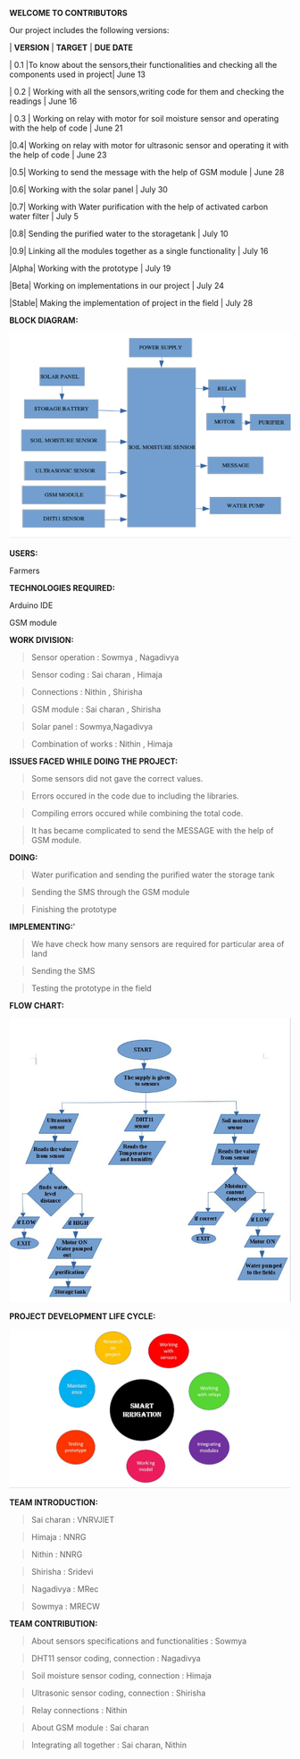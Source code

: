 **WELCOME TO CONTRIBUTORS**


Our project includes the following versions:

| **VERSION** | **TARGET** | **DUE DATE**

| 0.1 |To know about the sensors,their functionalities and checking all the components used in project| June 13

| 0.2 | Working with all the sensors,writing code for them and checking the readings | June 16

| 0.3 | Working on relay with motor for soil moisture sensor and operating with the help of code | June 21

|0.4| Working on relay with motor for ultrasonic sensor and operating it with the help of code | June 23

|0.5| Working to send the message with the help of GSM module | June 28

|0.6| Working with the solar panel | July 30

|0.7| Working with Water purification with the help of activated carbon water filter | July 5

|0.8| Sending the purified water to the storagetank | July 10

|0.9| Linking all the modules together as a single functionality | July 16

|Alpha| Working with the prototype | July 19

|Beta| Working on implementations in our project | July 24

|Stable| Making the implementation of project in the field | July 28

**BLOCK DIAGRAM:**

![](images/Screenshot__1_.png)

**USERS:**

Farmers

**TECHNOLOGIES REQUIRED:**

Arduino IDE

GSM module

**WORK DIVISION:**

> Sensor operation : Sowmya , Nagadivya

> Sensor coding : Sai charan , Himaja

> Connections : Nithin , Shirisha

> GSM module : Sai charan , Shirisha

> Solar panel : Sowmya,Nagadivya

> Combination of works : Nithin , Himaja

**ISSUES FACED WHILE DOING THE PROJECT:**

> Some sensors did not gave the correct values.

> Errors occured in the code due to including the libraries.

> Compiling errors occured while combining the total code.

> It has became complicated to send the MESSAGE with the help of GSM module.

**DOING:**

> Water purification and sending the purified water the storage tank

> Sending the SMS through the GSM module

> Finishing the prototype 

**IMPLEMENTING:**'

> We have check how many sensors are required for particular area of land

> Sending the SMS

> Testing  the prototype in the field

**FLOW CHART:**

![](images/workflow.JPG)

**PROJECT DEVELOPMENT LIFE CYCLE:**

![](images/lifecycle.JPG)

**TEAM INTRODUCTION:**

> Sai charan : VNRVJIET

> Himaja : NNRG

> Nithin : NNRG

> Shirisha : Sridevi

> Nagadivya : MRec

> Sowmya : MRECW 

**TEAM CONTRIBUTION:**

>About sensors specifications and functionalities : Sowmya

>DHT11 sensor coding, connection : Nagadivya

>Soil moisture sensor coding, connection : Himaja

>Ultrasonic sensor coding, connection : Shirisha

>Relay connections : Nithin 

>About GSM module : Sai charan

>Integrating all together : Sai charan, Nithin






















